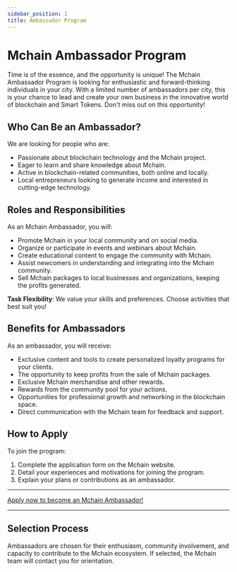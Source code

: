 ```yaml
---
sidebar_position: 1
title: Ambassador Program
---
```


# Mchain Ambassador Program

Time is of the essence, and the opportunity is unique! The Mchain Ambassador Program is looking for enthusiastic and forward-thinking individuals in your city. With a limited number of ambassadors per city, this is your chance to lead and create your own business in the innovative world of blockchain and Smart Tokens. Don't miss out on this opportunity!

## Who Can Be an Ambassador?

We are looking for people who are:

- Passionate about blockchain technology and the Mchain project.
- Eager to learn and share knowledge about Mchain.
- Active in blockchain-related communities, both online and locally.
- Local entrepreneurs looking to generate income and interested in cutting-edge technology.

## Roles and Responsibilities

As an Mchain Ambassador, you will:

- Promote Mchain in your local community and on social media.
- Organize or participate in events and webinars about Mchain.
- Create educational content to engage the community with Mchain.
- Assist newcomers in understanding and integrating into the Mchain community.
- Sell Mchain packages to local businesses and organizations, keeping the profits generated.

**Task Flexibility**: We value your skills and preferences. Choose activities that best suit you!

## Benefits for Ambassadors

As an ambassador, you will receive:

- Exclusive content and tools to create personalized loyalty programs for your clients.
- The opportunity to keep profits from the sale of Mchain packages.
- Exclusive Mchain merchandise and other rewards.
- Rewards from the community pool for your actions.
- Opportunities for professional growth and networking in the blockchain space.
- Direct communication with the Mchain team for feedback and support.

## How to Apply

To join the program:

1. Complete the application form on the Mchain website.
2. Detail your experiences and motivations for joining the program.
3. Explain your plans or contributions as an ambassador.

---

[Apply now to become an Mchain Ambassador!](https://forms.gle/kffxX63ffB8Gqtsq6)

---

## Selection Process

Ambassadors are chosen for their enthusiasm, community involvement, and capacity to contribute to the Mchain ecosystem. If selected, the Mchain team will contact you for orientation.
